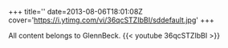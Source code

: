 +++
title=''
date=2013-08-06T18:01:08Z
cover='https://i.ytimg.com/vi/36qcSTZIbBI/sddefault.jpg'
+++

All content belongs to GlennBeck.
{{< youtube 36qcSTZIbBI >}}
